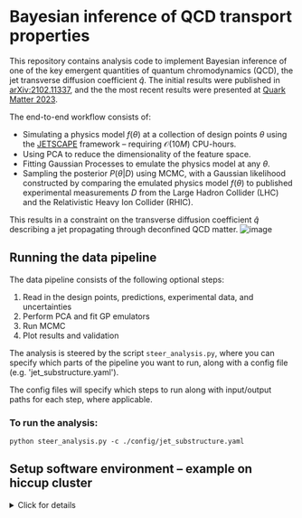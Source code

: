 # Bayesian inference of QCD transport properties

This repository contains analysis code to implement Bayesian inference of one of the key emergent quantities of quantum chromodynamics (QCD), the jet transverse diffusion coefficient $\hat{q}$.
The initial results were published in [arXiv:2102.11337](https://inspirehep.net/literature/1847995), and the the most recent results were presented at [Quark Matter 2023](https://indico.cern.ch/event/1139644/).

The end-to-end workflow consists of:
- Simulating a physics model $f(\theta)$ at a collection of design points $\theta$ using the [JETSCAPE](https://github.com/JETSCAPE/JETSCAPE) framework – requiring $\mathcal{O}(10M)$ CPU-hours.
- Using PCA to reduce the dimensionality of the feature space.
- Fitting Gaussian Processes to emulate the physics model at any $\theta$.
- Sampling the posterior $P(\theta|D)$ using MCMC, with a Gaussian likelihood constructed by comparing the emulated physics model $f(\theta)$ to published experimental measurements $D$ from the Large Hadron Collider (LHC) and the Relativistic Heavy Ion Collider (RHIC).

This results in a constraint on the transverse diffusion coefficient $\hat{q}$ describing a jet propagating through deconfined QCD matter.
![image](https://github.com/jdmulligan/bayesian-inference/assets/16219745/faac0d39-39ad-4acf-a898-91ec51d57a31)


## Running the data pipeline

The data pipeline consists of the following optional steps:
1. Read in the design points, predictions, experimental data, and uncertainties
2. Perform PCA and fit GP emulators
3. Run MCMC
4. Plot results and validation

The analysis is steered by the script `steer_analysis.py`, where you can specify which parts of the pipeline you want to run, along with a config file (e.g. 'jet_substructure.yaml').

The config files will specify which steps to run along with input/output paths for each step, where applicable.

### To run the analysis:
```
python steer_analysis.py -c ./config/jet_substructure.yaml
```


## Setup software environment – example on hiccup cluster
<details>
  <summary>Click for details</summary>
<br/> 

### Logon and allocate a node

You can either use the usual hiccup CPU nodes, or hiccupgpu (useful if slurm queue is busy).

#### hiccup GPU

Logon to hiccupgpu:
```
ssh <user>@hic.lbl.gov -p 1142
```

#### hiccup CPU

Logon to hiccup:
```
ssh <user>@hic.lbl.gov
```

First, request an interactive node from the slurm batch system:
   ```
   srun -N 1 -n 20 -t 2:00:00 -p quick --pty bash
   ``` 
   which requests 1 full node (20 cores) for 2 hours in the `quick` queue. You can choose the time and queue: you can use the `quick` partition for up to a 2 hour session, `std` for a 24 hour session, or `long` for a 72 hour session – but you will wait longer for the longer queues). 
Depending how busy the queue is, you may get the node instantly, or you may have to wait awhile.
When you’re done with your session, just type `exit`.
Please do not run anything but the lightest tests on the login node. If you are finding that you have to wait a long time, let us know and we can take a node out of the slurm queue and logon to it directly.

### Initialize environment
  
Now we need to initialize the environment: set the python version, and create a virtual environment for python packages.
We have set up an initialization script to take care of this. 
The first time you set up, you can do:
```
cd bayesian-inference
./init.sh --install
```
  
On subsequent times, you don't need to pass the `install` flag:
```
cd bayesian-inference
./init.sh
```

Now we are ready to run our scripts.

   
</details>
